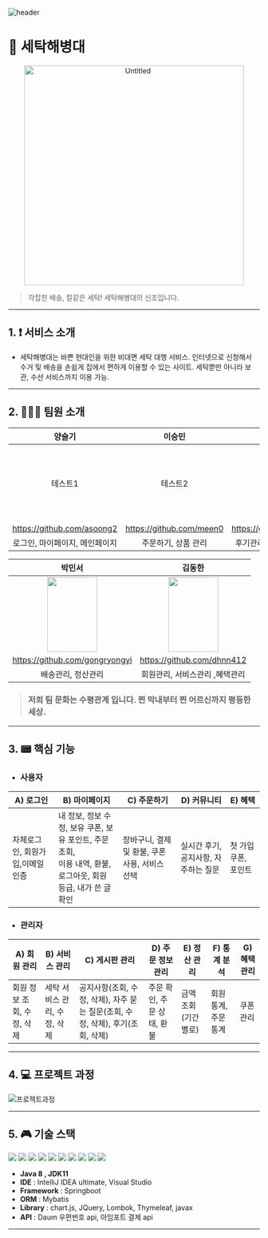 ![header](https://capsule-render.vercel.app/api?type=wave&color=auto&height=300&section=header&text=SPOONS%20SEHAEHAE&fontSize=70)

# 🥄 세탁해병대

<div align=center>
<img width="440" alt="Untitled" src="https://github.com/spoons-01/spoons-sehaehae/assets/138549341/7a8a640d-53ce-4e64-b936-6e59ddfe70a8">
</div>

> 각잡힌 배송, 칼같은 세탁! 세탁해병대의 신조입니다.

---

## 1. ❗ 서비스 소개

- 세탁해병대는 바쁜 현대인을 위한 비대면 세탁 대행 서비스. 인터넷으로 신청해서 수거 및 배송을 손쉽게 집에서 편하게 이용할 수 있는 사이트. 세탁뿐만 아니라 보관, 수선 서비스까지 이용 가능. 

---


## 2. 🧑‍🤝‍🧑 팀원 소개

|양슬기|이승민|강인선|
|:----:|:---:|:---:|
|테스트1|테스트2|<img src="https://github.com/spoons-01/spoons-sehaehae/assets/138549341/25a8a7d5-60cf-4ca5-a73f-602de93a1224" width="100" height="150"/>|
|https://github.com/asoong2|https://github.com/meen0|https://github.com/popipopipoi|
|로그인, 마이페이지, 메인페이지|주문하기, 상품 관리|후기관리,게시판관리, 메인페이지|

|박민서|김동한|
|:---:|:---:|
|<img src="https://github.com/spoons-01/spoons-sehaehae/assets/138549341/24c7aa7c-3fba-47da-86b0-c513a31a76f2" width="100" height="150"/>|<img src="https://github.com/spoons-01/spoons-sehaehae/assets/138549341/395f09ff-a7ed-40e6-b25a-10935aa0f7d6" width="100" height="150"/>|
|https://github.com/gongryongyi|https://github.com/dhnn412|
|배송관리, 정산관리|회원관리, 서비스관리 ,혜택관리|
  
> ### 저희 팀 문화는 수평관계 입니다. 찐 막내부터 찐 어르신까지 평등한 세상.

--- 

## 3. 📟 핵심 기능

- <h3>사용자</h3>

|A) 로그인|B) 마이페이지|C) 주문하기|D) 커뮤니티|E) 혜택|
|---|---|---|---|---|
|자체로그인, 회원가입,이메일 인증|내 정보, 정보 수정, 보유 쿠폰, 보유 포인트, 주문 조회,<br> 이용 내역, 환불, 로그아웃, 회원 등급, 내가 쓴 글 확인|장바구니, 결제 및 환불, 쿠폰 사용, 서비스 선택| 실시간 후기, 공지사항, 자주하는 질문|첫 가입 쿠폰, 포인트|

- <h3>관리자</h3>

|A) 회원 관리|B) 서비스 관리|C) 게시판 관리|D) 주문 정보 관리|E) 정산 관리|F) 통계 분석|G) 혜택 관리|
|---|---|---|---|---|---|---|
|회원 정보 조회, 수정, 삭제|세탁 서비스 관리, 수정, 삭제|공지사항(조회, 수정, 삭제), 자주 묻는 질문(조회, 수정, 삭제), 후기(조회, 삭제)|주문 확인, 주문 상태, 환불|금액 조회(기간별로)|회원 통계, 주문 통계|쿠폰 관리|

---

## 4. 💻 프로젝트 과정
![프로젝트과정](https://github.com/spoons-01/spoons-sehaehae/assets/138549341/bbc9693b-9afc-42e2-ae9d-a7ba27546641)

---

## 5. 🎮 기술 스택
 <img src="https://img.shields.io/badge/javascript-F7DF1E?style=flat&logo=javascript&logoColor=white"/> <img src="https://img.shields.io/badge/html5-E34F26?style=flat&logo=html5&logoColor=white"/>
 <img src="https://img.shields.io/badge/css3-1572B6?style=flat&logo=css3&logoColor=white"/>
 <img src="https://img.shields.io/badge/spring-6DB33F?style=flat&logo=spring&logoColor=white"/>
 <img src="https://img.shields.io/badge/springboot-6DB33F?style=flat&logo=springboot&logoColor=white"/>
 <img src="https://img.shields.io/badge/visualstudiocode-007ACC?style=flat&logo=visualstudiocode&logoColor=white"/>
 <img src="https://img.shields.io/badge/mysql-4479A1?style=flat&logo=mysql&logoColor=white"/>
 <img src="https://img.shields.io/badge/jquery-0769AD?style=flat&logo=jquery&logoColor=white"/>
 <img src="https://img.shields.io/badge/thymeleaf-005F0F?style=flat&logo=thymeleaf&logoColor=white"/>
 <img src="https://img.shields.io/badge/mysql-4479A1?style=flat&logo=mysql&logoColor=white"/>

 - **Java 8 , JDK11**
- **IDE** : IntelliJ IDEA  ultimate, Visual Studio
- **Framework** : Springboot
- **ORM** : Mybatis
- **Library** : chart.js, JQuery, Lombok, Thymeleaf, javax
- **API** : Daum 우편번호 api, 아임포트 결제 api

---





